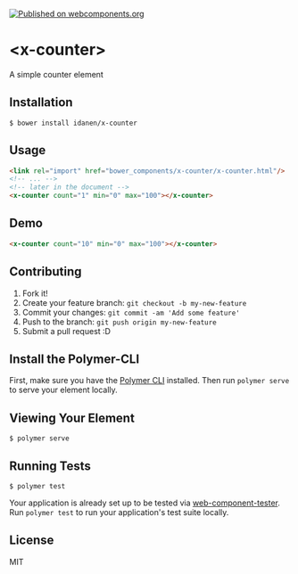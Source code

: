 [![Published on webcomponents.org](https://img.shields.io/badge/webcomponents.org-published-blue.svg)](https://www.webcomponents.org/element/idanen/x-counter)
# \<x-counter\>

A simple counter element

## Installation
```
$ bower install idanen/x-counter
```

## Usage
```html
<link rel="import" href="bower_components/x-counter/x-counter.html"/>
<!-- ... -->
<!-- later in the document -->
<x-counter count="1" min="0" max="100"></x-counter>
```

## Demo
<!---
```
<custom-element-demo>
  <template>
    <script src="../webcomponentsjs/webcomponents-lite.js"></script>
    <link rel="import" href="x-counter.html">
    <next-code-block></next-code-block>
  </template>
</custom-element-demo>
```
-->
```html
<x-counter count="10" min="0" max="100"></x-counter>
```

## Contributing
1. Fork it!
2. Create your feature branch: `git checkout -b my-new-feature`
3. Commit your changes: `git commit -am 'Add some feature'`
4. Push to the branch: `git push origin my-new-feature`
5. Submit a pull request :D

## Install the Polymer-CLI

First, make sure you have the [Polymer CLI](https://www.npmjs.com/package/polymer-cli) installed. Then run `polymer serve` to serve your element locally.

## Viewing Your Element

```
$ polymer serve
```

## Running Tests

```
$ polymer test
```

Your application is already set up to be tested via [web-component-tester](https://github.com/Polymer/web-component-tester). Run `polymer test` to run your application's test suite locally.

## License
MIT
